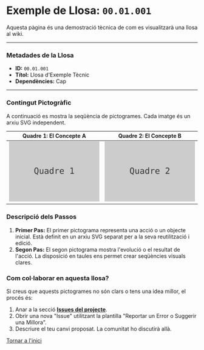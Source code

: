 # Exemple de Llosa: `00.01.001`

Aquesta pàgina és una demostració tècnica de com es visualitzarà una llosa al wiki.

---
### **Metadades de la Llosa**
*   **ID:** `00.01.001`
*   **Títol:** Llosa d'Exemple Tècnic
*   **Dependències:** Cap

---
### **Contingut Pictogràfic**

A continuació es mostra la seqüència de pictogrames. Cada imatge és un arxiu SVG independent.

| Quadre 1: El Concepte A | Quadre 2: El Concepte B |
| :---: | :---: |
| ![Pictograma del concepte A](./../media/seccio-00-exemples/placeholder1.svg) | ![Pictograma del concepte B](./../media/seccio-00-exemples/placeholder2.svg) |

### **Descripció dels Passos**

1.  **Primer Pas:** El primer pictograma representa una acció o un objecte inicial. Està definit en un arxiu SVG separat per a la seva reutilització i edició.
2.  **Segon Pas:** El segon pictograma mostra l'evolució o el resultat de l'acció. La disposició en taules ens permet crear seqüències visuals clares.

### **Com col·laborar en aquesta llosa?**

Si creus que aquests pictogrames no són clars o tens una idea millor, el procés és:
1.  Anar a la secció **[Issues del projecte](https://github.com/Projecte-Arca/wiki/issues)**.
2.  Obrir una nova "Issue" utilitzant la plantilla "Reportar un Error o Suggerir una Millora".
3.  Descriure el teu canvi proposat. La comunitat ho discutirà allà.

[Tornar a l'inici](../README.md)
